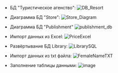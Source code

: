  - БД "Туристическое агенство":
![DB_Resort](https://github.com/DaniilSob2004/Product_DB_SQL/assets/106149184/5f87b3d1-5935-4c64-8459-b92972993927)

 - Диаграмма БД "Store":
![Store_Diagram](https://github.com/DaniilSob2004/Product_DB_SQL/assets/106149184/571c1d6a-2a16-4a6e-8a8b-17b818127922)

 - Диаграмма БД "Publishment"
![publishment_db](https://github.com/DaniilSob2004/Product_DB_SQL/assets/106149184/b89869c1-256d-432d-a75e-2246615b3b85)

 - Импорт данных из Excel:
![PriceExcel](https://github.com/DaniilSob2004/Product_DB_SQL/assets/106149184/b7b89430-1818-4758-80f2-1471fa63004b)

 - Развёртывание БД Library:
![LibrarySQL](https://github.com/DaniilSob2004/Product_DB_SQL/assets/106149184/248f37cf-0ab4-4939-8651-2e1814c9ab37)

 - Импорт данных из txt файла:
![FemaleNameTXT](https://github.com/DaniilSob2004/Product_DB_SQL/assets/106149184/3796629a-6477-4344-973c-ccbdab24c5fd)

 - Заполнение таблицы данными:
![image](https://github.com/DaniilSob2004/Product_DB_SQL/assets/106149184/5cb7878d-c75b-419f-ad4b-bd93c2d58baf)

